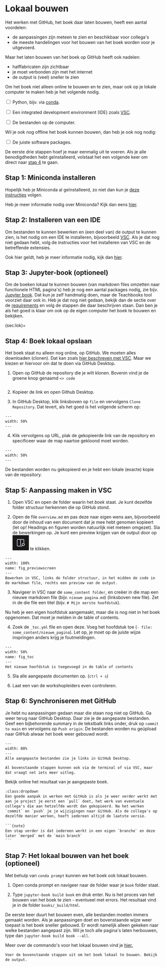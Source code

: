 # Lokaal bouwen
Het werken met GitHub, het boek daar laten bouwen, heeft een aantal voordelen: 
- de aanpassingen zijn meteen te zien en beschikbaar voor collega's
- de meeste handelingen voor het bouwen van het boek worden voor je uitgevoerd.

Maar het laten bouwen van het boek op GitHub heeft ook nadelen:
- halffabricaten zijn zichtbaar
- je moet verbonden zijn met het internet
- de output is (veel) sneller te zien

Om het boek niet alleen online te bouwen en te zien, maar ook op je lokale computer te maken heb je het volgende nodig.

<label><input type="checkbox" class="box"> Python, bijv. via [conda](../Software/Anaconda.md).</input></label> 

<label><input type="checkbox" class="box"> Een integrated development environment (IDE) zoals [VSC](../Software/VSC.md).</input></label> 


<label><input type="checkbox" class="box"> De bestanden op de computer.</input></label> 

Wil je ook nog offline het boek kunnen bouwen, dan heb je ook nog nodig: 

<label><input type="checkbox" class="box"> De juiste software packages.</input></label> 

De eerste drie stappen hoef je maar eenmalig uit te voeren. Als je alle benodigdheden hebt geïnstalleerd, volstaat het een volgende keer om direct naar [stap 4](sec:lok) te gaan.

## Stap 1: Miniconda installeren
Hopelijk heb je Miniconda al geïnstalleerd, zo niet dan kun je [deze instructies](../Software/Anaconda.md) volgen. 

Heb je meer informatie nodig over Miniconda? Kijk dan eens [hier](https://teachbooks.io/learn-programming/install/python/miniconda.html).


## Stap 2: Installeren van een IDE
Om bestanden te kunnen bewerken en (een deel van) de output te kunnen zien, is het nodig om een IDE te installeren, bijvoorbeeld [VSC](../Software/VSC.md). Als je dat nog niet gedaan hebt, volg de instructies voor het installeren van VSC en de betreffende extensies.

Ook hier geldt, heb je meer informatie nodig, kijk dan [hier](https://teachbooks.io/learn-programming/install/ide/vsc.html).

## Stap 3: Jupyter-book (optioneel)
Om de boeken lokaal te kunnen bouwen (van markdown files omzetten naar functionele HTML pagina's) heb je nog een aantal packages nodig, zie bijv. [Jupyter book](https://jupyterbook.org/en/stable/start/overview.html#install-jupyter-book). Dat kun je zelf handmatig doen, maar de Teachbooks tool voorziet daar ook in. Heb je dat nog niet gedaan, bekijk dan de sectie over de [requirements](seq:req) en volg de stappen die daar beschrijven staan. Dan ben je als het goed is klaar om ook op de eigen computer het boek te bouwen en bekijken.

(sec:lok)=
## Stap 4: Boek lokaal opslaan
Het boek staat nu alleen nog online, op GitHub. We moeten alles downloaden (clonen). Dat kan zoals [hier beschreven met VSC](https://learn.microsoft.com/en-us/azure/developer/javascript/how-to/with-visual-studio-code/clone-github-repository?tabs=activity-bar). Maar we kiezen er hiervoor om dat te doen via GitHub Desktop.

1. Open op GitHub de repository die je wilt klonen. Bovenin vind je de groene knop genaamd `<> code`

``` {figure} ./figures/gitdesktop1.png
```

2. Kopieer de link en open Github Desktop.

3. In GitHub Desktop, klik linksboven op `file` en vervolgens `Clone Repository`. Dat levert, als het goed is het volgende scherm op: 

``` {figure} ./figures/gitdesktop2.png
---
width: 50%
---
```

4. Klik vervolgens op URL, plak de gekopieerde link van de repository en specificeer waar de map naartoe gekloond moet worden. 

``` {figure} ./figures/gitdesktop3.png
---
width: 50%
---
```

De bestanden worden nu gekopieerd en je hebt een lokale (exacte) kopie van de repository.

## Stap 5: Aanpassing maken in VSC
1. Open VSC en open de folder waarin het *boek* staat. Je kunt dezelfde folder structuur herkennen die op GitHub stond. 

2. Open de file `overview.md` en pas deze naar eigen wens aan, bijvoorbeeld door de inhoud van een document dat je mee hebt genomen kopieert (let op! Headings en figuren worden natuurlijk niet meteen omgezet). Sla de bewerkingen op. Je kunt een preview krijgen van de output door op ![](./figures/vscpreview.PNG) te klikken.

```{figure} figures/vscpreviewscreen.png
---
width: 100%
name: fig_previewscreen
---
Bewerken in VSC, links de folder structuur, in het midden de code in de markdown file, rechts een preview van de output.
```

3. Navigeer in VSC naar de `some_content folder`, en creëer in die map een nieuwe markdown file (bijv. `nieuwe pagina.md`) (linksboven new file). Zet in de die file een titel (bijv. `# Mijn eerste hoofdstuk`).

Nu heb je een eigen hoofdstuk aangemaakt, maar die is nog niet in het boek opgenomen. Dat moet je melden in de table of contents. 

4. Zoek de `_toc.yml` file en open deze. Voeg het hoofdstuk toe (`- file: some_content/nieuwe_pagina`). Let op, je moet op de juiste wijze inspringen anders krijg je foutmeldingen.

```{figure} figures/toc.PNG
---
width: 50%
name: fig_toc
---
Het nieuwe hoofdstuk is toegevoegd in de table of contents
```

5. Sla alle aangepaste documenten op. (`ctrl + s`)

6. Laat een van de workshopleiders even controleren.

## Stap 6: Synchroniseren met GitHub
Je hebt nu aanpassingen gedaan maar die staan nog niet op GitHub. Ga weer terug naar GitHub Desktop. Daar zie je de aangepaste bestanden. Geef een bijbehorende summary in de tekstbalk links onder, druk op `commit to main` en vervolgens op `Push origin`. De bestanden worden nu geüpload naar GitHub alwaar het boek weer gebouwd wordt. 

```{figure} figures/gitdesktopedits.PNG
---
width: 80%
---
Alle aangepaste bestanden zie je links in GitHub Desktop.
```

```{note}
Al bovenstaande stappen kunnen ook via de terminal of via VSC, maar dat vraagt net iets meer uitleg.
```

Bekijk online het resultaat van je aangepaste boek.

````{tip}
:class:dropdown
Een goede aanpak in werken met GitHub is als je weer verder werkt met aan je project je eerst een `pull` doet, het werk van eventuele collega's die aan hetzelfde wordt dan gekopieerd. Na het werken `commit` en `push` je je wijzigingen naar GitHub. Als de collega's op dezelfde manier werken, heeft iedereen altijd de laatste versie.

```{note}
Een stap verder is dat iedereen werkt in een eigen `branche` en deze later `merged` met de `main branch`  
```
````

## Stap 7: Het lokaal bouwen van het boek (optioneel)
Met behulp van `conda prompt` kunnen we het boek ook lokaal bouwen. 

1. Open conda prompt en navigeer naar de folder waar je `book` folder staat.

2. Type `jupyter-book build book` en druk enter. Nu is het proces van het bouwen van het boek te zien - eventueel met errors. Het resultaat vind je in de folder `books/_build/html`. 

De eerste keer duurt het bouwen even, alle bestanden moeten immers gemaakt worden. Als je aanpassingen doet en bovenstaande wijze weer toepast is het boek sneller gebouwd. Er wordt namelijk alleen gekeken naar welke bestanden aangepast zijn. Wil je toch alle pagina's laten herbouwen, type dan `jupyter-book build book --all`. 

Meer over de commando's voor het lokaal bouwen vind je [hier.](https://jupyterbook.org/en/stable/start/build.html#build-your-books-html)

```{exercise} Lokaal bouwen
Voer de bovenstaande stappen uit om het boek lokaal te bouwen. Bekijk de output.
```

